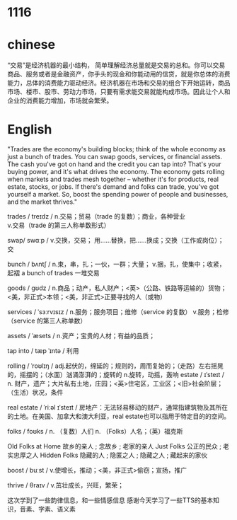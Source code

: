 # 1116

# chinese

“交易”是经济机器的最小结构， 简单理解经济总量就是交易的总和。你可以交易商品、服务或者是金融资产，你手头的现金和你能动用的信贷，就是你总体的消费能力，总体的消费能力驱动经济。经济机器在市场和交易的组合下开始运转，商品市场、楼市、股市、劳动力市场，只要有需求能交易就能构成市场。因此让个人和企业的消费能力增加，市场就会繁荣。

# English

"Trades are the economy's building blocks; think of the whole economy as just a bunch of trades. You can swap goods, services, or financial assets. The cash you've got on hand and the credit you can tap into? That's your buying power, and it's what drives the economy. The economy gets rolling when markets and trades mesh together – whether it's for products, real estate, stocks, or jobs. If there's demand and folks can trade, you've got yourself a market. So, boost the spending power of people and businesses, and the market thrives."

trades / treɪdz / 
n.交易；贸易（trade 的复数）；商业，各种营业   
  v.交易（trade 的第三人称单数形式）


swap/ swɑːp / v.交换，交易； 用……替换，把……换成；交换（工作或岗位）； 交

bunch / bʌntʃ /
  n.束，串，扎；一伙，一群；大量；
  v.捆，扎，使集中；收紧，起褶
a bunch of trades 一堆交易

goods / ɡʊdz /
n.商品；动产，私人财产；<英>（公路、铁路等运输的）货物；<美，非正式>本领；<美，非正式>正要寻找的人（或物）

services / ˈsɜːrvɪsɪz /
  n.服务；服务项目；维修（service 的复数）
  v.服务；检修（service 的第三人称单数）

 assets / ˈæsets / 
  n.资产；宝贵的人材；有益的品质；

tap into / tæp ˈɪntə /  利用

rolling / ˈroʊlɪŋ /
  adj.起伏的，绵延的；规则的，周而复始的；（走路）左右摇晃的，摇摆的；（水面）汹涌澎湃的；旋转的
  n.旋转，动摇，轰响
estate / ɪˈsteɪt /
n.
财产，遗产；大片私有土地，庄园；<英>住宅区，工业区；<旧>社会阶层；（生活）状况，条件

real estate / ˈriːəl ɪˈsteɪt /
房地产：无法轻易移动的财产，通常指建筑物及其所在的土地。在美国、加拿大和澳大利亚，real estate也可以指用于特定目的的空间。

folks / foʊks / 
n.
（复数）人们
n.
（Folks）人名；（英）福克斯
  
  Old Folks at Home
  故乡的亲人 ; 念故乡 ; 老家的亲人
  Just Folks
  公正的民众 ; 老实忠厚之人
  Hidden Folks
  隐藏的人 ; 隐匿之人 ; 隐藏之人 ; 藏起来的家伙


boost / buːst /
  v.使增长，推动；<美，非正式>偷窃；宣扬，推广
  
thrive  / θraɪv / v.茁壮成长，兴旺，繁荣；

这次学到了一些韵律信息，和一些情感信息
感谢今天学习了一些TTS的基本知识，音素、字素、语义素